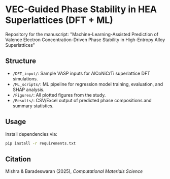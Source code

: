 # VEC-Guided Phase Stability in HEA Superlattices (DFT + ML)

Repository for the manuscript: "Machine-Learning-Assisted Prediction of Valence Electron Concentration-Driven Phase Stability in High-Entropy Alloy Superlattices"

## Structure
- `/DFT_input/`: Sample VASP inputs for AlCoNiCrTi superlattice DFT simulations.
- `/ML_scripts/`: ML pipeline for regression model training, evaluation, and SHAP analysis.
- `/Figures/`: All plotted figures from the study.
- `/Results/`: CSV/Excel output of predicted phase compositions and summary statistics.

## Usage
Install dependencies via:
```bash
pip install -r requirements.txt
```

## Citation
Mishra & Baradeswaran (2025), *Computational Materials Science*
